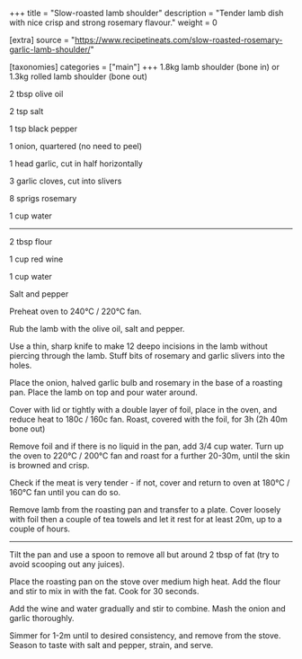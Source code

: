 +++
title = "Slow-roasted lamb shoulder"
description = "Tender lamb dish with nice crisp and strong rosemary flavour."
weight = 0

[extra]
source = "https://www.recipetineats.com/slow-roasted-rosemary-garlic-lamb-shoulder/"

[taxonomies]
categories = ["main"]
+++
1.8kg lamb shoulder (bone in) or 1.3kg rolled lamb shoulder (bone out)

2 tbsp olive oil

2 tsp salt

1 tsp black pepper

1 onion, quartered (no need to peel)

1 head garlic, cut in half horizontally

3 garlic cloves, cut into slivers

8 sprigs rosemary

1 cup water

---

2 tbsp flour

1 cup red wine

1 cup water

Salt and pepper
<!-- sep -->
Preheat oven to 240°C / 220°C fan.

Rub the lamb with the olive oil, salt and pepper.

Use a thin, sharp knife to make 12 deepo incisions in the lamb without piercing through the lamb.
Stuff bits of rosemary and garlic slivers into the holes.

Place the onion, halved garlic bulb and rosemary in the base of a roasting pan.
Place the lamb on top and pour water around.

Cover with lid or tightly with a double layer of foil, place in the oven, and reduce heat to 180c / 160c fan.
Roast, covered with the foil, for 3h (2h 40m bone out)

Remove foil and if there is no liquid in the pan, add 3/4 cup water.
Turn up the oven to 220°C / 200°C fan and roast for a further 20-30m, until the skin is browned and crisp.

Check if the meat is very tender - if not, cover and return to oven at 180°C / 160°C fan until you can do so.

Remove lamb from the roasting pan and transfer to a plate.
Cover loosely with foil then a couple of tea towels and let it rest for at least 20m, up to a couple of hours.

---

Tilt the pan and use a spoon to remove all but around 2 tbsp of fat (try to avoid scooping out any juices).

Place the roasting pan on the stove over medium high heat.
Add the flour and stir to mix in with the fat. Cook for 30 seconds.

Add the wine and water gradually and stir to combine.
Mash the onion and garlic thoroughly.

Simmer for 1-2m until to desired consistency, and remove from the stove.
Season to taste with salt and pepper, strain, and serve.
